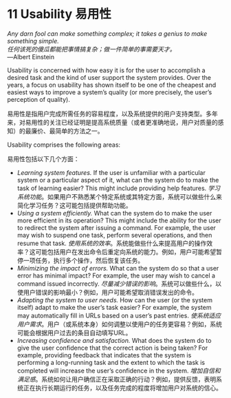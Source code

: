 11 Usability 易用性
===

<!--https://blog.csdn.net/susemm/article/details/122770702-->

_Any darn fool can make something complex; it takes a genius to make something simple._  
_任何该死的傻瓜都能把事情搞复杂；做一件简单的事需要天才。_  
—Albert Einstein

Usability is concerned with how easy it is for the user to accomplish a desired task and the kind of user support the system provides. Over the years, a focus on usability has shown itself to be one of the cheapest and easiest ways to improve a system’s quality (or more precisely, the user’s perception of quality).

易用性是指用户完成所需任务的容易程度，以及系统提供的用户支持类型。多年来，对易用性的关注已经证明是提高系统质量（或者更准确地说，用户对质量的感知）的最廉价、最简单的方法之一。

Usability comprises the following areas:

易用性包括以下几个方面：

* _Learning system features._ If the user is unfamiliar with a particular system or a particular aspect of it, what can the system do to make the task of learning easier? This might include providing help features.
   _学习系统功能_。如果用户不熟悉某个特定系统或其特定方面，系统可以做些什么来简化学习任务？这可能包括提供帮助功能。
* _Using a system efficiently._ What can the system do to make the user more efficient in its operation? This might include the ability for the user to redirect the system after issuing a command. For example, the user may wish to suspend one task, perform several operations, and then resume that task.
   _使用系统的效率_。系统能做些什么来提高用户的操作效率？这可能包括用户在发出命令后重定向系统的能力。例如，用户可能希望暂停一项任务，执行多个操作，然后恢复该任务。
* _Minimizing the impact of errors._ What can the system do so that a user error has minimal impact? For example, the user may wish to cancel a command issued incorrectly.
   _尽量减少错误的影响_。系统可以做些什么，以使用户错误的影响最小？例如，用户可能希望取消错误发出的命令。
* _Adapting the system to user needs._ How can the user (or the system itself) adapt to make the user’s task easier? For example, the system may automatically fill in URLs based on a user’s past entries.
   _使系统适应用户需求_。用户（或系统本身）如何调整以使用户的任务更容易？例如，系统可能会根据用户过去的条目自动填写URL。
* _Increasing confidence and satisfaction._ What does the system do to give the user confidence that the correct action is being taken? For example, providing feedback that indicates that the system is performing a long-running task and the extent to which the task is completed will increase the user’s confidence in the system.
   _增加自信和满足感_。系统如何让用户确信正在采取正确的行动？例如，提供反馈，表明系统正在执行长期运行的任务，以及任务完成的程度将增加用户对系统的信心。
